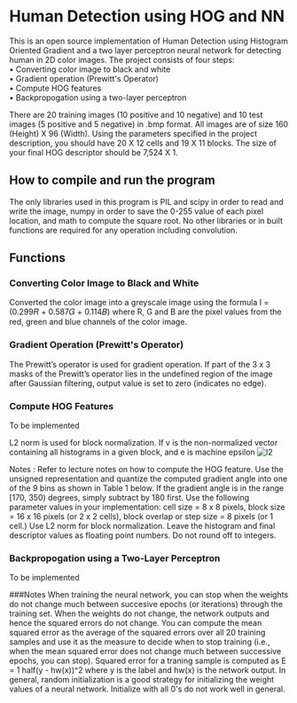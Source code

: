 # Human Detection using HOG and NN
    
This is an open source implementation of Human Detection using Histogram Oriented Gradient and a two layer perceptron neural network for detecting human in 2D color
images. The project consists of four steps:  
• Converting color image to black and white    
• Gradient operation (Prewitt's Operator)  
• Compute HOG features  
• Backpropogation using a two-layer perceptron  
  
There are 20 training images (10 positive and 10 negative) and 10 test images (5 positive and 5 negative) in .bmp format.  All images are of size 160 (Height) X 96 (Width). Using the parameters specified in the project description, you should have 20 X 12 cells and 19 X 11 blocks. The size of your final HOG descriptor should be 7,524 X 1.  
  
## How to compile and run the program
The only libraries used in this program is PIL and scipy in order to read and write the image, numpy in order to save the 0-255 value of each pixel location, and math to compute the square root. No other libraries or in built functions are required for any operation including convolution. 

## Functions
### Converting Color Image to Black and White  
Converted the color image into a greyscale image using the formula I =(0.299𝑅 + 0.587𝐺 + 0.114𝐵) where R, G and B are the pixel values from the red, green
and blue channels of the color image.

### Gradient Operation (Prewitt's Operator)
The Prewitt’s operator is used for gradient operation. If part of the 3 x 3 masks of the Prewitt’s operator lies in the undefined region of the image after Gaussian filtering, output value is set to zero (indicates no edge).

### Compute HOG Features
To be implemented

L2 norm is used for block normalization. If v is the non-normalized vector containing all histograms in a given block, and e is machine epsilon
![l2](https://github.com/dnezan/human-detection-HOG-NN/blob/master/working_files/readme/norm_f2.svg)


Notes : Refer to lecture notes on how to compute the HOG feature. Use the unsigned representation and
quantize the computed gradient angle into one of the 9 bins as shown in Table 1 below. If the
gradient angle is in the range [170, 350) degrees, simply subtract by 180 first. Use the following
parameter values in your implementation: cell size = 8 x 8 pixels, block size = 16 x 16 pixels (or 2
x 2 cells), block overlap or step size = 8 pixels (or 1 cell.) Use L2 norm for block normalization.
Leave the histogram and final descriptor values as floating point numbers. Do not round off to
integers.



### Backpropogation using a Two-Layer Perceptron
To be implemented

###Notes
When training the neural network, you can stop when the weights do not change much between succesive epochs (or iterations) through the training set. When the weights do not change, the network outputs and hence the squared errors do not change. You can compute the mean squared error as the average of the squared errors over all 20 training samples and use it as the measure to decide when to stop training (i.e., when the mean squared error does not change much between successive epochs, you can stop).  Squared error for a traning sample is computed as E = 1 half(y - hw(x))^2 where y is the label and hw(x) is the network output.
In general, random initialization is a good strategy for initializing the weight values of a neural network.
Initialize with all 0's do not work well in general.

